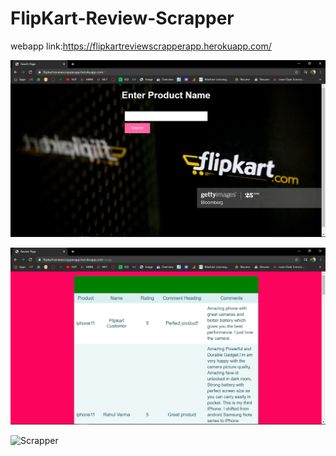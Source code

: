 # FlipKart-Review-Scrapper

webapp link:https://flipkartreviewscrapperapp.herokuapp.com/

![](https://github.com/VAMSINADH2000/FlipKart-Review-Scrapper/blob/main/flipkartscrapper.png)

![](https://github.com/VAMSINADH2000/FlipKart-Review-Scrapper/blob/main/flipkartscrapper2.png)

![Scrapper](https://drive.google.com/file/d/1rc0g1TogBeshn1V6oWWYXYS5dPP1nfwQ/view?usp=sharing
)


